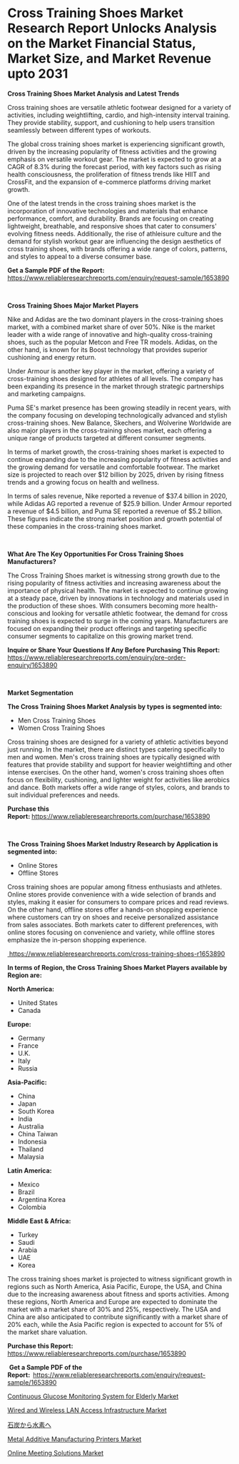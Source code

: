<p><h1>Cross Training Shoes Market Research Report Unlocks Analysis on the Market Financial Status, Market Size, and Market Revenue upto 2031</h1></p><p><strong>Cross Training Shoes Market Analysis and Latest Trends</strong></p>
<p><p>Cross training shoes are versatile athletic footwear designed for a variety of activities, including weightlifting, cardio, and high-intensity interval training. They provide stability, support, and cushioning to help users transition seamlessly between different types of workouts.</p><p>The global cross training shoes market is experiencing significant growth, driven by the increasing popularity of fitness activities and the growing emphasis on versatile workout gear. The market is expected to grow at a CAGR of 8.3% during the forecast period, with key factors such as rising health consciousness, the proliferation of fitness trends like HIIT and CrossFit, and the expansion of e-commerce platforms driving market growth.</p><p>One of the latest trends in the cross training shoes market is the incorporation of innovative technologies and materials that enhance performance, comfort, and durability. Brands are focusing on creating lightweight, breathable, and responsive shoes that cater to consumers' evolving fitness needs. Additionally, the rise of athleisure culture and the demand for stylish workout gear are influencing the design aesthetics of cross training shoes, with brands offering a wide range of colors, patterns, and styles to appeal to a diverse consumer base.</p></p>
<p><strong>Get a Sample PDF of the Report:&nbsp;</strong> <a href="https://www.reliableresearchreports.com/enquiry/request-sample/1653890">https://www.reliableresearchreports.com/enquiry/request-sample/1653890</a></p>
<p>&nbsp;</p>
<p><strong>Cross Training Shoes Major Market Players</strong></p>
<p><p>Nike and Adidas are the two dominant players in the cross-training shoes market, with a combined market share of over 50%. Nike is the market leader with a wide range of innovative and high-quality cross-training shoes, such as the popular Metcon and Free TR models. Adidas, on the other hand, is known for its Boost technology that provides superior cushioning and energy return.</p><p>Under Armour is another key player in the market, offering a variety of cross-training shoes designed for athletes of all levels. The company has been expanding its presence in the market through strategic partnerships and marketing campaigns.</p><p>Puma SE's market presence has been growing steadily in recent years, with the company focusing on developing technologically advanced and stylish cross-training shoes. New Balance, Skechers, and Wolverine Worldwide are also major players in the cross-training shoes market, each offering a unique range of products targeted at different consumer segments.</p><p>In terms of market growth, the cross-training shoes market is expected to continue expanding due to the increasing popularity of fitness activities and the growing demand for versatile and comfortable footwear. The market size is projected to reach over $12 billion by 2025, driven by rising fitness trends and a growing focus on health and wellness.</p><p>In terms of sales revenue, Nike reported a revenue of $37.4 billion in 2020, while Adidas AG reported a revenue of $25.9 billion. Under Armour reported a revenue of $4.5 billion, and Puma SE reported a revenue of $5.2 billion. These figures indicate the strong market position and growth potential of these companies in the cross-training shoes market.</p></p>
<p>&nbsp;</p>
<p><strong>What Are The Key Opportunities For Cross Training Shoes Manufacturers?</strong></p>
<p><p>The Cross Training Shoes market is witnessing strong growth due to the rising popularity of fitness activities and increasing awareness about the importance of physical health. The market is expected to continue growing at a steady pace, driven by innovations in technology and materials used in the production of these shoes. With consumers becoming more health-conscious and looking for versatile athletic footwear, the demand for cross training shoes is expected to surge in the coming years. Manufacturers are focused on expanding their product offerings and targeting specific consumer segments to capitalize on this growing market trend.</p></p>
<p><strong>Inquire or Share Your Questions If Any Before Purchasing This Report:</strong> <a href="https://www.reliableresearchreports.com/enquiry/pre-order-enquiry/1653890">https://www.reliableresearchreports.com/enquiry/pre-order-enquiry/1653890</a></p>
<p>&nbsp;</p>
<p><strong>Market Segmentation</strong></p>
<p><strong>The Cross Training Shoes Market Analysis by types is segmented into:</strong></p>
<p><ul><li>Men Cross Training Shoes</li><li>Women Cross Training Shoes</li></ul></p>
<p><p>Cross training shoes are designed for a variety of athletic activities beyond just running. In the market, there are distinct types catering specifically to men and women. Men's cross training shoes are typically designed with features that provide stability and support for heavier weightlifting and other intense exercises. On the other hand, women's cross training shoes often focus on flexibility, cushioning, and lighter weight for activities like aerobics and dance. Both markets offer a wide range of styles, colors, and brands to suit individual preferences and needs.</p></p>
<p><strong>Purchase this Report:&nbsp;</strong><a href="https://www.reliableresearchreports.com/purchase/1653890">https://www.reliableresearchreports.com/purchase/1653890</a></p>
<p>&nbsp;</p>
<p><strong>The Cross Training Shoes Market Industry Research by Application is segmented into:</strong></p>
<p><ul><li>Online Stores</li><li>Offline Stores</li></ul></p>
<p><p>Cross training shoes are popular among fitness enthusiasts and athletes. Online stores provide convenience with a wide selection of brands and styles, making it easier for consumers to compare prices and read reviews. On the other hand, offline stores offer a hands-on shopping experience where customers can try on shoes and receive personalized assistance from sales associates. Both markets cater to different preferences, with online stores focusing on convenience and variety, while offline stores emphasize the in-person shopping experience.</p></p>
<p><a href="https://www.reliableresearchreports.com/cross-training-shoes-r1653890">&nbsp;https://www.reliableresearchreports.com/cross-training-shoes-r1653890</a></p>
<p><strong>In terms of Region, the Cross Training Shoes Market Players available by Region are:</strong></p>
<p>
    <p> <strong> North America: </strong>
        <ul>
            <li>United States</li>
            <li>Canada</li>
        </ul>
        </p> 
    <p> <strong> Europe: </strong>
        <ul>
            <li>Germany</li>
            <li>France</li>
            <li>U.K.</li>
            <li>Italy</li>
            <li>Russia</li>
        </ul>
        </p> 
    <p> <strong> Asia-Pacific: </strong>
        <ul>
            <li>China</li>
            <li>Japan</li>
            <li>South Korea</li>
            <li>India</li>
            <li>Australia</li>
            <li>China Taiwan</li>
            <li>Indonesia</li>
            <li>Thailand</li>
            <li>Malaysia</li>
        </ul>
        </p> 
    <p> <strong> Latin America: </strong>
        <ul>
            <li>Mexico</li>
            <li>Brazil</li>
            <li>Argentina Korea</li>
            <li>Colombia</li>
        </ul>
        </p> 
    <p> <strong> Middle East & Africa: </strong>
        <ul>
            <li>Turkey</li>
            <li>Saudi</li>
            <li>Arabia</li>
            <li>UAE</li>
            <li>Korea</li>
        </ul>
    </p>
    </p>
<p><p>The cross training shoes market is projected to witness significant growth in regions such as North America, Asia Pacific, Europe, the USA, and China due to the increasing awareness about fitness and sports activities. Among these regions, North America and Europe are expected to dominate the market with a market share of 30% and 25%, respectively. The USA and China are also anticipated to contribute significantly with a market share of 20% each, while the Asia Pacific region is expected to account for 5% of the market share valuation.</p></p>
<p><strong>Purchase this Report: </strong><a href="https://www.reliableresearchreports.com/purchase/1653890">https://www.reliableresearchreports.com/purchase/1653890</a></p>
<p>&nbsp;<strong>Get a Sample PDF of the Report:&nbsp;&nbsp;</strong><a href="https://www.reliableresearchreports.com/enquiry/request-sample/1653890">https://www.reliableresearchreports.com/enquiry/request-sample/1653890</a></p>
<p><strong></strong></p>
<p><p><a href="https://www.linkedin.com/pulse/continuous-glucose-monitoring-system-elderly-market-a6xye">Continuous Glucose Monitoring System for Elderly Market</a></p><p><a href="https://github.com/Sherrillcrooksxa8i18ucf2m/Market-Research-Report-List-2/blob/main/wired-and-wireless-lan-access-infrastructure-market.md">Wired and Wireless LAN Access Infrastructure Market</a></p><p><a href="https://github.com/deonnorth8/Market-Research-Report-List-1/blob/main/241156855489.md">石炭から水素へ</a></p><p><a href="https://www.linkedin.com/pulse/metal-additive-manufacturing-printers-market-trends-forecast-wjzkc">Metal Additive Manufacturing Printers Market</a></p><p><a href="https://github.com/AlysaLedner2023/Market-Research-Report-List-1/blob/main/online-meeting-solutions-market.md">Online Meeting Solutions Market</a></p></p>